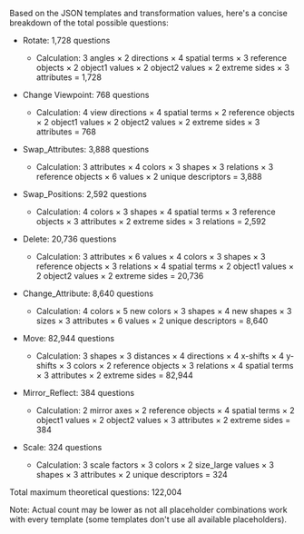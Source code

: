Based on the JSON templates and transformation values, here's a concise breakdown of the total possible questions:

- Rotate: 1,728 questions
  - Calculation: 3 angles × 2 directions × 4 spatial terms × 3 reference objects × 2 object1 values × 2 object2 values × 2 extreme sides × 3 attributes = 1,728

- Change Viewpoint: 768 questions
  - Calculation: 4 view directions × 4 spatial terms × 2 reference objects × 2 object1 values × 2 object2 values × 2 extreme sides × 3 attributes = 768

- Swap_Attributes: 3,888 questions
  - Calculation: 3 attributes × 4 colors × 3 shapes × 3 relations × 3 reference objects × 6 values × 2 unique descriptors = 3,888

- Swap_Positions: 2,592 questions
  - Calculation: 4 colors × 3 shapes × 4 spatial terms × 3 reference objects × 3 attributes × 2 extreme sides × 3 relations = 2,592

- Delete: 20,736 questions
  - Calculation: 3 attributes × 6 values × 4 colors × 3 shapes × 3 reference objects × 3 relations × 4 spatial terms × 2 object1 values × 2 object2 values × 2 extreme sides = 20,736

- Change_Attribute: 8,640 questions
  - Calculation: 4 colors × 5 new colors × 3 shapes × 4 new shapes × 3 sizes × 3 attributes × 6 values × 2 unique descriptors = 8,640

- Move: 82,944 questions
  - Calculation: 3 shapes × 3 distances × 4 directions × 4 x-shifts × 4 y-shifts × 3 colors × 2 reference objects × 3 relations × 4 spatial terms × 3 attributes × 2 extreme sides = 82,944

- Mirror_Reflect: 384 questions
  - Calculation: 2 mirror axes × 2 reference objects × 4 spatial terms × 2 object1 values × 2 object2 values × 3 attributes × 2 extreme sides = 384

- Scale: 324 questions
  - Calculation: 3 scale factors × 3 colors × 2 size_large values × 3 shapes × 3 attributes × 2 unique descriptors = 324

Total maximum theoretical questions: 122,004

Note: Actual count may be lower as not all placeholder combinations work with every template (some templates don't use all available placeholders).